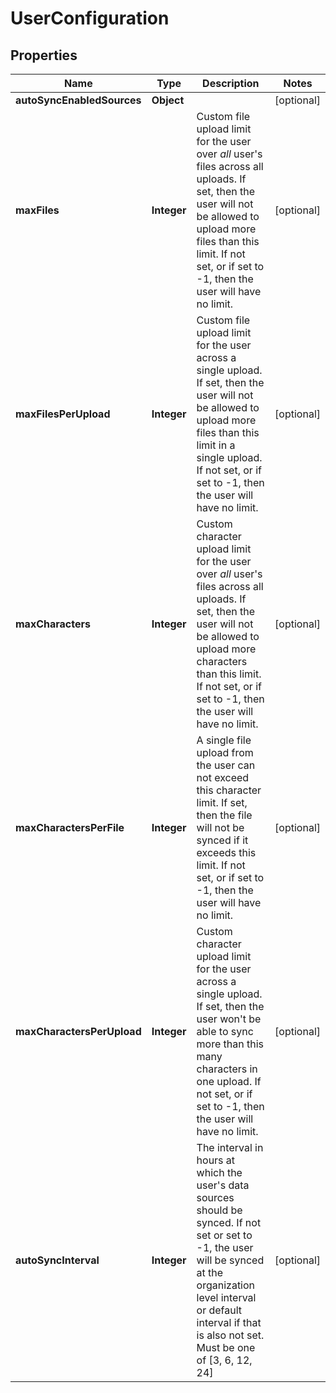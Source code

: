 

# UserConfiguration


## Properties

| Name | Type | Description | Notes |
|------------ | ------------- | ------------- | -------------|
|**autoSyncEnabledSources** | **Object** |  |  [optional] |
|**maxFiles** | **Integer** | Custom file upload limit for the user over *all* user&#39;s files across all uploads.          If set, then the user will not be allowed to upload more files than this limit. If not set, or if set to -1,         then the user will have no limit. |  [optional] |
|**maxFilesPerUpload** | **Integer** | Custom file upload limit for the user across a single upload.         If set, then the user will not be allowed to upload more files than this limit in a single upload. If not set,         or if set to -1, then the user will have no limit. |  [optional] |
|**maxCharacters** | **Integer** | Custom character upload limit for the user over *all* user&#39;s files across all uploads.          If set, then the user will not be allowed to upload more characters than this limit. If not set, or if set to -1,         then the user will have no limit. |  [optional] |
|**maxCharactersPerFile** | **Integer** | A single file upload from the user can not exceed this character limit.         If set, then the file will not be synced if it exceeds this limit. If not set, or if set to -1, then the          user will have no limit. |  [optional] |
|**maxCharactersPerUpload** | **Integer** | Custom character upload limit for the user across a single upload.         If set, then the user won&#39;t be able to sync more than this many characters in one upload.          If not set, or if set to -1, then the user will have no limit. |  [optional] |
|**autoSyncInterval** | **Integer** | The interval in hours at which the user&#39;s data sources should be synced. If not set or set to -1,          the user will be synced at the organization level interval or default interval if that is also not set.          Must be one of [3, 6, 12, 24] |  [optional] |



